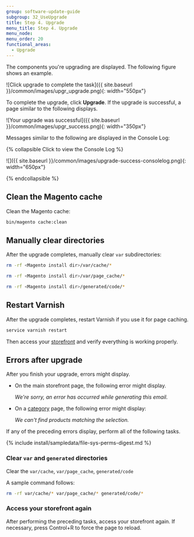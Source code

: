 ```yaml
---
group: software-update-guide
subgroup: 32_UseUpgrade
title: Step 4. Upgrade
menu_title: Step 4. Upgrade
menu_node:
menu_order: 20
functional_areas:
  - Upgrade
---
```


The components you're upgrading are displayed. The following figure shows an example.

![Click upgrade to complete the task]({{ site.baseurl }}/common/images/upgr_upgrade.png){: width="550px"}

To complete the upgrade, click **Upgrade**. If the upgrade is successful, a page similar to the following displays.

![Your upgrade was successful]({{ site.baseurl }}/common/images/upgr_success.png){: width="350px"}

Messages similar to the following are displayed in the Console Log:

{% collapsible Click to view the Console Log %}

![]({{ site.baseurl }}/common/images/upgrade-success-consolelog.png){: width="650px"}

{% endcollapsible %}

## Clean the Magento cache

Clean the Magento cache:

```bash
bin/magento cache:clean
```

## Manually clear directories

After the upgrade completes, manually clear `var` subdirectories:

```bash
rm -rf <Magento install dir>/var/cache/*
```

```bash
rm -rf <Magento install dir>/var/page_cache/*
```

```bash
rm -rf <Magento install dir>/generated/code/*
```

## Restart Varnish

After the upgrade completes, restart Varnish if you use it for page caching.

```bash
service varnish restart
```

Then access your [storefront](https://glossary.magento.com/storefront) and verify everything is working properly.

## Errors after upgrade

After you finish your upgrade, errors might display.

* On the main storefront page, the following error might display.

   _We're sorry, an error has occurred while generating this email._

* On a [category](https://glossary.magento.com/category) page, the following error might display:

   _We can't find products matching the selection._

If any of the preceding errors display, perform all of the following tasks.

{% include install/sampledata/file-sys-perms-digest.md %}

### Clear `var` and `generated` directories

Clear the `var/cache`, `var/page_cache`, `generated/code`

A sample command follows:

```bash
rm -rf var/cache/* var/page_cache/* generated/code/*
```

### Access your storefront again

After performing the preceding tasks, access your storefront again. If necessary, press Control+R to force the page to reload.
